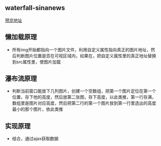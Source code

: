 ## waterfall-sinanews
[预览地址](https://erdoszrf.github.io/waterfall-sinanews/)
## 懒加载原理
- 所有img开始都指向一个图片文件，利用自定义属性指向真正的图片地址，然后判断图片位置是否在可视区域内，如果在，把自定义属性里的真正地址替换到src属性里，使图片加载
## 瀑布流原理
- 判断当前窗口能放下几列图片，创建一个空数组，把第一个图片定位在第一个位置，存下他的高度，然后放第二张图，存下高度，以此类推，第一行存满，数组里是图片对应高度，然后把第二行的第一个图片放到第一行里选出的高度最小的那个图片，依此类推
## 实现原理
- 结合，通过ajax获取数据
